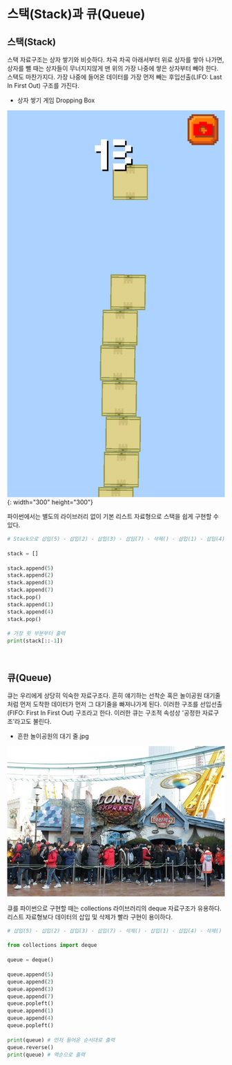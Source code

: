 # 스택(Stack)과 큐(Queue)

## 스택(Stack)

스택 자료구조는 상자 쌓기와 비슷하다. 차곡 차곡 아래서부터 위로 상자를 쌓아 나가면, 상자를 뺄 때는 상자들이 무너지지않게 맨 위의 가장 나중에 쌓은 상자부터 빼야 한다. 스택도 마찬가지다. 가장 나중에 들어온 데이터를 가장 먼저 빼는 후입선출(LIFO: Last In First Out) 구조를 가진다.

* 상자 쌓기 게임 Dropping Box

![img](../image/ds_img/stack.png){: width="300" height="300"}

파이썬에서는 별도의 라이브러리 없이 기본 리스트 자료형으로 스택을 쉽게 구현할 수 있다.

```python
# Stack으로 삽입(5) - 삽입(2) - 삽입(3) - 삽입(7) - 삭제() - 삽입(1) - 삽입(4) - 삭제() 구현

stack = []

stack.append(5)
stack.append(2)
stack.append(3)
stack.append(7)
stack.pop()
stack.append(1)
stack.append(4)
stack.pop()

# 가장 윗 부분부터 출력
print(stack[::-1])
```

​    

## 큐(Queue)

큐는 우리에게 상당히 익숙한 자료구조다. 흔히 얘기하는 선착순 혹은 놀이공원 대기줄처럼 먼저 도착한 데이터가 먼저 그 대기줄을 빠져나가게 된다. 이러한 구조를 선입선출(FIFO: First In First Out) 구조라고 한다. 이러한 큐는 구조적 속성상 '공정한 자료구조'라고도 불린다.

* 흔한 놀이공원의 대기 줄.jpg

![img](../image/ds_img/queue.jpg)

큐를 파이썬으로 구현할 때는 collections 라이브러리의 deque 자료구조가 유용하다. 리스트 자료형보다 데이터의 삽입 및 삭제가 빨라 구현이 용이하다.

```python
# 삽입(5) - 삽입(2) - 삽입(3) - 삽입(7) - 삭제() - 삽입(1) - 삽입(4) - 삭제()

from collections import deque

queue = deque()

queue.append(5)
queue.append(2)
queue.append(3)
queue.append(7)
queue.popleft()
queue.append(1)
queue.append(4)
queue.popleft()

print(queue) # 먼저 들어온 순서대로 출력
queue.reverse()
print(queue) # 역순으로 출력
```
